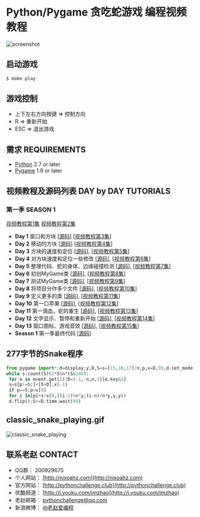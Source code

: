 Python/Pygame 贪吃蛇游戏 编程视频教程
=======

![screenshot](https://github.com/archtaurus/pysnake/raw/master/screenshots/2016-07-23-020131_642x505_scrot.png)

启动游戏
--------

```sh
$ make play
```

游戏控制
--------

- 上下左右方向按键 => 控制方向
- R => 重新开始
- ESC => 退出游戏


需求 REQUIREMENTS
-----------------
-  [Python](https://www.python.org/downloads/) 2.7 or later
-  [Pygame](http://pygame.org/download.shtml) 1.9 or later

视频教程及源码列表 DAY by DAY TUTORIALS
---------------------------------------

### 第一季 SEASON 1

[视频教程第1集](http://v.youku.com/v_show/id_XMTYzMzg5MzQ0NA==.html)
[视频教程第2集](http://v.youku.com/v_show/id_XMTYzNTU0ODA5Mg==.html)

- **Day 1** 窗口和方块
[[源码](https://github.com/archtaurus/pysnake/tree/day1/pysnake.py)]
[[视频教程第3集](http://v.youku.com/v_show/id_XMTYzNzQ5MTgxNg==.html)]
- **Day 2** 移动的方块
[[源码](https://github.com/archtaurus/pysnake/tree/day2/pysnake.py)]
[[视频教程第4集](http://v.youku.com/v_show/id_XMTYzOTczMjc2OA==.html)]
- **Day 3** 方块的速度和定位
[[源码](https://github.com/archtaurus/pysnake/tree/day3/pysnake.py)],
[[视频教程第5集](http://v.youku.com/v_show/id_XMTY0MTA0ODk0OA==.html)]
- **Day 4** 对方块速度和定位一些修改
[[源码](https://github.com/archtaurus/pysnake/tree/day4/pysnake.py)],
[[视频教程第6集](http://v.youku.com/v_show/id_XMTY0MzYzMTk4MA==.html)]
- **Day 5** 整理代码、蛇的身体、边缘碰撞检测
[[源码](https://github.com/archtaurus/pysnake/tree/day5/pysnake.py)],
[[视频教程第7集](http://v.youku.com/v_show/id_XMTY0NDkzNzA0NA==.html)]
- **Day 6** 初创MyGame类
[[源码](https://github.com/archtaurus/pysnake/tree/day6/pysnake.py)],
[[视频教程第8集](http://v.youku.com/v_show/id_XMTY0NjE1NzY4NA==.html)]
- **Day 7** 测试MyGame类
[[源码](https://github.com/archtaurus/pysnake/tree/day7/pysnake.py)],
[[视频教程第9集](http://v.youku.com/v_show/id_XMTY0Njk0NTY3Mg==.html)]
- **Day 8** 将项目分作多个文件
[[源码](https://github.com/archtaurus/pysnake/tree/day8/src)],
[[视频教程第10集](http://v.youku.com/v_show/id_XMTY0Nzk3MTE2MA==.html)]
- **Day 9** 定义更多的类
[[源码](https://github.com/archtaurus/pysnake/tree/day9/src)],
[[视频教程第11集](http://v.youku.com/v_show/id_XMTY0OTU0NjI4MA==.html)]
- **Day 10** 第一口苹果
[[源码](https://github.com/archtaurus/pysnake/tree/day10/src)],
[[视频教程第12集](http://v.youku.com/v_show/id_XMTY1MTMwNjIyNA==.html)]
- **Day 11** 第一滴血，蛇的重生
[[源码](https://github.com/archtaurus/pysnake/tree/day11/src)],
[[视频教程第13集](http://v.youku.com/v_show/id_XMTY1MjY1MjMwMA==.html)]
- **Day 12** 文字显示、暂停和重新开始
[[源码](https://github.com/archtaurus/pysnake/tree/day12/src)],
[[视频教程第14集](http://v.youku.com/v_show/id_XMTY1MzgwOTYxNg==.html)]
- **Day 13** 窗口图标、游戏音效
[[源码](https://github.com/archtaurus/pysnake/tree/day13/src)],
[[视频教程第15集](http://v.youku.com/v_show/id_XMTY1Njc1ODQ1Ng==.html)]
- **Season 1** 第一季最终代码
[[源码](https://github.com/archtaurus/pysnake/tree/season1/src)]


277字节的Snake程序
----------------
``` python
from pygame import*;d=display;y,D,S=s=[15,16,17];n,p,x=D,99,d.set_mode([225]*2).fill
while s.count(S)%2*S%n*(S&240):
 for e in event.get(2):D=(-1,-n,n,1)[e.key&3]
 s=s[p!=S:]+[S+D];x(-1)
 if p==S:p=s[0]
 for i in[p]+s:x(0,((i-1)%n*y,(i-n)/n*y,y,y))
 d.flip();S+=D;time.wait(99)
```

classic_snake_playing.gif
-------------------------
![classic_snake_playing](https://github.com/archtaurus/pysnake/raw/master/screenshots/classic_snake_playing.gif)

联系老赵 CONTACT
---------------

- QQ群： 200929675
- 个人网站： [http://nixoahz.com](http://nixoahz.com)
- 官方网站： [http://pythonchallenge.club](http://pythonchallenge.club)
- 优酷频道： [http://i.youku.com/imzhao](http://i.youku.com/imzhao)
- 老赵邮箱： [pythonchallenge@qq.com](mailto:pythonchallenge@qq.com)
- 新浪微博： [@老赵爱编程](http://www.weibo.com/archtaurus)
